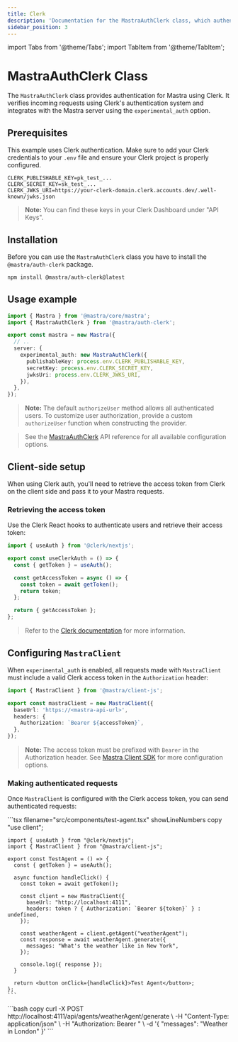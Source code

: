 ```yaml
---
title: Clerk
description: 'Documentation for the MastraAuthClerk class, which authenticates Mastra applications using Clerk authentication.'
sidebar_position: 3
---
```


import Tabs from '@theme/Tabs';
import TabItem from '@theme/TabItem';

# MastraAuthClerk Class

The `MastraAuthClerk` class provides authentication for Mastra using Clerk. It verifies incoming requests using Clerk's authentication system and integrates with the Mastra server using the `experimental_auth` option.

## Prerequisites

This example uses Clerk authentication. Make sure to add your Clerk credentials to your `.env` file and ensure your Clerk project is properly configured.

```env filename=".env" copy
CLERK_PUBLISHABLE_KEY=pk_test_...
CLERK_SECRET_KEY=sk_test_...
CLERK_JWKS_URI=https://your-clerk-domain.clerk.accounts.dev/.well-known/jwks.json
```

> **Note:** You can find these keys in your Clerk Dashboard under "API Keys".

## Installation

Before you can use the `MastraAuthClerk` class you have to install the `@mastra/auth-clerk` package.

```bash copy
npm install @mastra/auth-clerk@latest
```

## Usage example

```typescript {2,7-11} filename="src/mastra/index.ts" showLineNumbers copy
import { Mastra } from '@mastra/core/mastra';
import { MastraAuthClerk } from '@mastra/auth-clerk';

export const mastra = new Mastra({
  // ..
  server: {
    experimental_auth: new MastraAuthClerk({
      publishableKey: process.env.CLERK_PUBLISHABLE_KEY,
      secretKey: process.env.CLERK_SECRET_KEY,
      jwksUri: process.env.CLERK_JWKS_URI,
    }),
  },
});
```

> **Note:** The default `authorizeUser` method allows all authenticated users. To customize user authorization, provide a custom `authorizeUser` function when constructing the provider.

> See the [MastraAuthClerk](/docs/reference/auth/clerk) API reference for all available configuration options.

## Client-side setup

When using Clerk auth, you'll need to retrieve the access token from Clerk on the client side and pass it to your Mastra requests.

### Retrieving the access token

Use the Clerk React hooks to authenticate users and retrieve their access token:

```typescript filename="lib/auth.ts" showLineNumbers copy
import { useAuth } from '@clerk/nextjs';

export const useClerkAuth = () => {
  const { getToken } = useAuth();

  const getAccessToken = async () => {
    const token = await getToken();
    return token;
  };

  return { getAccessToken };
};
```

> Refer to the [Clerk documentation](https://clerk.com/docs) for more information.

## Configuring `MastraClient`

When `experimental_auth` is enabled, all requests made with `MastraClient` must include a valid Clerk access token in the `Authorization` header:

```typescript {6} filename="lib/mastra/mastra-client.ts" showLineNumbers copy
import { MastraClient } from '@mastra/client-js';

export const mastraClient = new MastraClient({
  baseUrl: 'https://<mastra-api-url>',
  headers: {
    Authorization: `Bearer ${accessToken}`,
  },
});
```

> **Note:** The access token must be prefixed with `Bearer` in the Authorization header.
> See [Mastra Client SDK](/docs/server-db/mastra-client) for more configuration options.

### Making authenticated requests

Once `MastraClient` is configured with the Clerk access token, you can send authenticated requests:

<Tabs>
  <TabItem value="react" label="React">
    ```tsx filename="src/components/test-agent.tsx" showLineNumbers copy
    "use client";

    import { useAuth } from "@clerk/nextjs";
    import { MastraClient } from "@mastra/client-js";

    export const TestAgent = () => {
      const { getToken } = useAuth();

      async function handleClick() {
        const token = await getToken();

        const client = new MastraClient({
          baseUrl: "http://localhost:4111",
          headers: token ? { Authorization: `Bearer ${token}` } : undefined,
        });

        const weatherAgent = client.getAgent("weatherAgent");
        const response = await weatherAgent.generate({
          messages: "What's the weather like in New York",
        });

        console.log({ response });
      }

      return <button onClick={handleClick}>Test Agent</button>;
    };
    ```

  </TabItem>
  <TabItem value="curl" label="cURL">
    ```bash copy
    curl -X POST http://localhost:4111/api/agents/weatherAgent/generate \
      -H "Content-Type: application/json" \
      -H "Authorization: Bearer <your-clerk-access-token>" \
      -d '{
        "messages": "Weather in London"
      }'
    ```
  </TabItem>
</Tabs>

